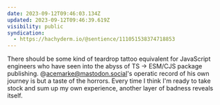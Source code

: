 ```yaml
---
date: 2023-09-12T09:46:03.134Z
updated: 2023-09-12T09:46:39.619Z
visibility: public
syndication:
  - https://hachyderm.io/@sentience/111051538374718853
---
```


There should be some kind of teardrop tattoo equivalent for JavaScript engineers who have seen into the abyss of TS → ESM/CJS package publishing. @acemarke@mastodon.social's operatic record of his own journey is but a taste of the horrors. Every time I think I'm ready to take stock and sum up my own experience, another layer of badness reveals itself.
